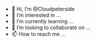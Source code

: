 - 👋 Hi, I’m @Cloudpeterside
- 👀 I’m interested in ...
- 🌱 I’m currently learning ...
- 💞️ I’m looking to collaborate on ...
- 📫 How to reach me ...

<!---
Cloudpeterside/Cloudpeterside is a ✨ special ✨ repository because its `README.md` (this file) appears on your GitHub profile.
You can click the Preview link to take a look at your changes.
--->
